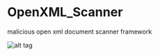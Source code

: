 OpenXML_Scanner
===============

malicious open xml document scanner framework

![alt tag](https://github.com/ashley-920/OpenXML_Scanner/raw/master/scanner_framwork.PNG)
